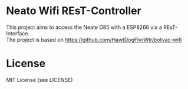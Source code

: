 # Neato Wifi REsT-Controller
This project aims to access the Neate D85 with a ESP8266 via a REsT-Interface. <br/>
The project is based on https://github.com/HawtDogFlvrWtr/botvac-wifi

# License
MIT License (see LICENSE)
